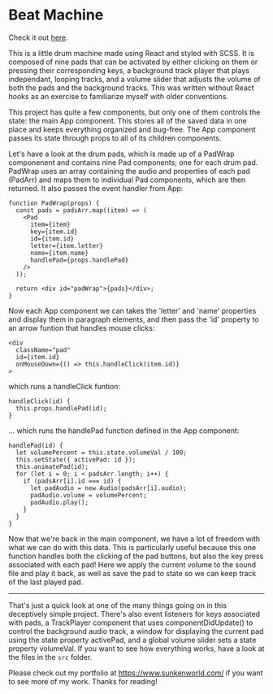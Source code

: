 # Beat Machine

Check it out [here](https://www.sunkenworld.com/drum-machine).

This is a little drum machine made using React and styled with SCSS. It is composed of nine pads that can be activated by either clicking on them or pressing their corresponding keys, a background track player that plays independant, looping tracks, and a volume slider that adjusts the volume of both the pads and the background tracks. This was written without React hooks as an exercise to familiarize myself with older conventions.

This project has quite a few components, but only one of them controls the state: the main App component. This stores all of the saved data in one place and keeps
everything organized and bug-free. The App component passes its state through props to all of its children components. 

Let's have a look at the drum pads, which is made up of a PadWrap componenent and contains nine Pad components; one for each drum pad. PadWrap uses an array containing the audio and properties of each pad (PadArr) and maps them to individual Pad components, which are then returned. It also passes the event handler from App:
```
function PadWrap(props) {
  const pads = padsArr.map((item) => (
    <Pad
      item={item}
      key={item.id}
      id={item.id}
      letter={item.letter}
      name={item.name}
      handlePad={props.handlePad}
    />
  ));

  return <div id="padWrap">{pads}</div>;
}
```
Now each App component we can takes the 'letter' and 'name' properties and display them in paragraph elements, and then pass the 'id' property to an arrow funtion that handles mouse clicks:
```
<div
  className="pad"
  id={item.id}
  onMouseDown={() => this.handleClick(item.id)}
>
```
which runs a handleClick funtion:
```
handleClick(id) {
  this.props.handlePad(id);
}
```
... which runs the handlePad function defined in the App component:
```
handlePad(id) {
  let volumePercent = this.state.volumeVal / 100;
  this.setState({ activePad: id });
  this.animatePad(id);
  for (let i = 0; i < padsArr.length; i++) {
    if (padsArr[i].id === id) {
      let padAudio = new Audio(padsArr[i].audio);
      padAudio.volume = volumePercent;
      padAudio.play();
    }
  }
}
```
Now that we're back in the main component, we have a lot of freedom with what we can do with this data. This is particularly useful because this one function handles both the clicking of the pad buttons, but also the key press associated with each pad! Here we apply the current volume to the sound file and play it back, as well as save the pad to state so we can keep track of the last played pad.

***

That's just a quick look at one of the many things going on in this deceptively simple project. There's also event listeners for keys associated with pads, a TrackPlayer component that uses componentDidUpdate() to control the background audio track, a window for displaying the current pad using the state property activePad, and a global volume slider sets a state property volumeVal. If you want to see how everything works, have a look at the files in the `src` folder.

Please check out my portfolio at https://www.sunkenworld.com/ if you want to see more of my work. Thanks for reading!
